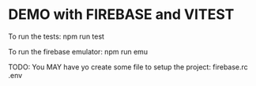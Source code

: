 # DEMO with FIREBASE and VITEST

To run the tests:
npm run test

To run the firebase emulator:
npm run emu

TODO: You MAY have yo create some file to setup the project:
firebase.rc
.env
